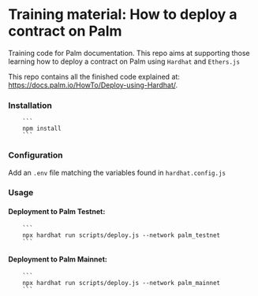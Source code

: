 # Training material: How to deploy a contract on Palm

Training code for Palm documentation. This repo aims at supporting those learning how to deploy a contract on Palm using `Hardhat` and `Ethers.js`

This repo contains all the finished code explained at: https://docs.palm.io/HowTo/Deploy-using-Hardhat/.


### Installation

        ```
        npm install
        ```

### Configuration

Add an `.env` file matching the variables found in `hardhat.config.js`

### Usage

#### Deployment to Palm Testnet:

        ```
        npx hardhat run scripts/deploy.js --network palm_testnet
        ```

#### Deployment to Palm Mainnet:

        ```
        npx hardhat run scripts/deploy.js --network palm_mainnet
        ```
